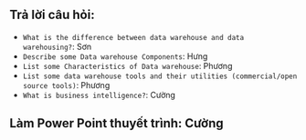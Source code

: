 ## Trả lời câu hỏi:
- `What is the difference between data warehouse and data warehousing?`: Sơn
- `Describe some Data warehouse Components`: Hưng
- `List some Characteristics of Data warehouse`: Phương
- `List some data warehouse tools and their utilities (commercial/open source tools)`: Phương
- `What is business intelligence?`: Cường

## Làm Power Point thuyết trình: Cường
